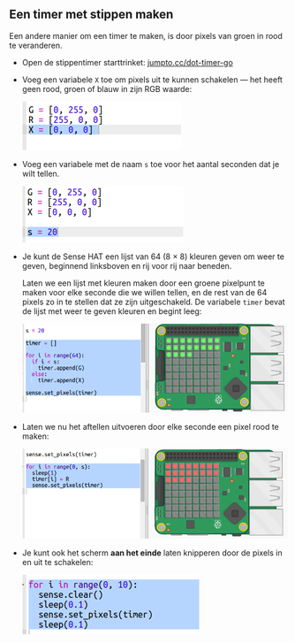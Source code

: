 ## Een timer met stippen maken

Een andere manier om een timer te maken, is door pixels van groen in rood te veranderen.

+ Open de stippentimer starttrinket: <a href="http://jumpto.cc/dot-timer-go" target="_blank">jumpto.cc/dot-timer-go</a>

+ Voeg een variabele `X` toe om pixels uit te kunnen schakelen — het heeft geen rood, groen of blauw in zijn RGB waarde:
    
    ![schermafbeelding](images/timer-off.png)

+ Voeg een variabele met de naam `s` toe voor het aantal seconden dat je wilt tellen.
    
    ![schermafbeelding](images/timer-seconds.png)

+ Je kunt de Sense HAT een lijst van 64 (8 × 8) kleuren geven om weer te geven, beginnend linksboven en rij voor rij naar beneden.
    
    Laten we een lijst met kleuren maken door een groene pixelpunt te maken voor elke seconde die we willen tellen, en de rest van de 64 pixels zo in te stellen dat ze zijn uitgeschakeld. De variabele `timer` bevat de lijst met weer te geven kleuren en begint leeg:
    
    ![schermafbeelding](images/timer-setup.png)

+ Laten we nu het aftellen uitvoeren door elke seconde een pixel rood te maken:
    
    ![schermafbeelding](images/timer-turn-red.png)

+ Je kunt ook het scherm **aan het einde** laten knipperen door de pixels in en uit te schakelen:
    
    ![schermafbeelding](images/timer-flash.png)